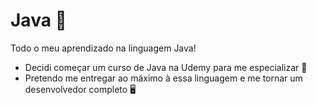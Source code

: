 # Java :jigsaw:
Todo o meu aprendizado na linguagem Java!

- Decidi começar um curso de Java na Udemy para me especializar :electric_plug:
- Pretendo me entregar ao máximo à essa linguagem e me tornar um desenvolvedor completo :desktop_computer:
